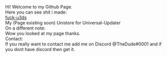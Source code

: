 <title>:O</title>
Hi! Welcome to my Github Page. <br />
Here you can see shit i made: <br />
<a href="https://github.com/TheDude42069/fuck-u3DS">fuck-u3ds</a> <br />
My (Page existing soon) Unistore for Universal-Updater <br />
On a different note: <br />
Wow you looked at my page thanks. <br />
Contact: <br />
If you really want to contact me add me on Discord @TheDude#0001 and if you dont have discord then get it. <br />
